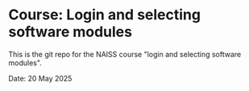 # Course: Login and selecting software modules

This is the git repo for the NAISS course "login and selecting software modules". 

Date: 20 May 2025 

